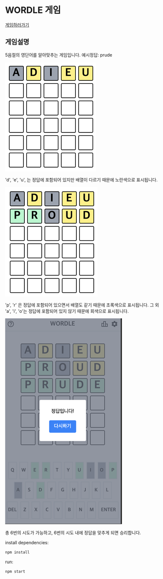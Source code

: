 # WORDLE 게임

[게임하러가기](https://ryanbae94.github.io/wordle)

## 게임설명

5음절의 영단어를 알아맞추는 게임입니다.
예시정답: prude

![Alt text](image.png)

'd', 'e', 'u', 는 정답에 포함되어 있지만 배열이 다르기 때문에 노란색으로 표시됩니다.

![Alt text](image-1.png)

'p', 'r' 은 정답에 포함되어 있으면서 배열도 같기 때문에 초록색으로 표시됩니다.
그 외 'a', 'i', 'o'는 정답에 포함되어 있지 않기 때문에 회색으로 표시됩니다.

![Alt text](image-2.png)

총 6번의 시도가 가능하고, 6번의 시도 내에 정답을 맞추게 되면 승리합니다.

install dependencies:

```bash
npm install
```

run:

```bash
npm start
```
